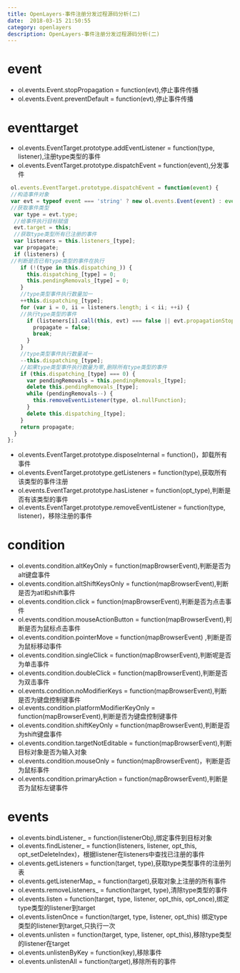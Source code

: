 ```yaml
---
title: OpenLayers-事件注册分发过程源码分析(二)
date:  2018-03-15 21:50:55
category: openlayers
description: OpenLayers-事件注册分发过程源码分析(二)
---
```

# event

 - ol.events.Event.stopPropagation = function(evt),停止事件传播
 - ol.events.Event.preventDefault = function(evt),停止事件传播
# eventtarget
 - ol.events.EventTarget.prototype.addEventListener = function(type, listener),注册type类型的事件
 - ol.events.EventTarget.prototype.dispatchEvent = function(event),分发事件
```javascript
 ol.events.EventTarget.prototype.dispatchEvent = function(event) {
 //构造事件对象
 var evt = typeof event === 'string' ? new ol.events.Event(event) : event;
 //获取事件类型
  var type = evt.type;
  //给事件执行目标赋值
  evt.target = this;
  //获取type类型所有已注册的事件
  var listeners = this.listeners_[type];
  var propagate;
  if (listeners) {
 //判断是否已有type类型的事件在执行
    if (!(type in this.dispatching_)) {
      this.dispatching_[type] = 0;
      this.pendingRemovals_[type] = 0;
    }
	//type类型事件执行数量加一
    ++this.dispatching_[type];
    for (var i = 0, ii = listeners.length; i < ii; ++i) {
	//执行type类型的事件
      if (listeners[i].call(this, evt) === false || evt.propagationStopped) {
        propagate = false;
        break;
      }
    }
	//type类型事件执行数量减一
    --this.dispatching_[type];
	//如果type类型事件执行数量为零,删除所有type类型的事件
    if (this.dispatching_[type] === 0) {
      var pendingRemovals = this.pendingRemovals_[type];
      delete this.pendingRemovals_[type];
      while (pendingRemovals--) {
        this.removeEventListener(type, ol.nullFunction);
      }
      delete this.dispatching_[type];
    }
    return propagate;
  }
};
````
 - ol.events.EventTarget.prototype.disposeInternal = function()，卸载所有事件
 - ol.events.EventTarget.prototype.getListeners = function(type),获取所有该类型的事件注册
 - ol.events.EventTarget.prototype.hasListener = function(opt_type),判断是否有该类型的事件
 - ol.events.EventTarget.prototype.removeEventListener = function(type, listener)，移除注册的事件
# condition
 - ol.events.condition.altKeyOnly = function(mapBrowserEvent),判断是否为alt键盘事件
 - ol.events.condition.altShiftKeysOnly = function(mapBrowserEvent),判断是否为atl和shift事件
 - ol.events.condition.click = function(mapBrowserEvent),判断是否为点击事件
 - ol.events.condition.mouseActionButton = function(mapBrowserEvent),判断是否为鼠标点击事件
 - ol.events.condition.pointerMove = function(mapBrowserEvent) ,判断是否为鼠标移动事件
 - ol.events.condition.singleClick = function(mapBrowserEvent),判断呢是否为单击事件
 - ol.events.condition.doubleClick = function(mapBrowserEvent),判断是否为双击事件
 - ol.events.condition.noModifierKeys = function(mapBrowserEvent),判断是否为键盘控制键事件
 - ol.events.condition.platformModifierKeyOnly = function(mapBrowserEvent),判断是否为键盘控制键事件
 - ol.events.condition.shiftKeyOnly = function(mapBrowserEvent),判断是否为shift键盘事件
 - ol.events.condition.targetNotEditable = function(mapBrowserEvent),判断目标对象是否为输入对象
 - ol.events.condition.mouseOnly = function(mapBrowserEvent)，判断是否为鼠标事件
 - ol.events.condition.primaryAction = function(mapBrowserEvent),判断是否为鼠标左键事件
# events
 - ol.events.bindListener_ = function(listenerObj),绑定事件到目标对象
 - ol.events.findListener_ = function(listeners, listener, opt_this, opt_setDeleteIndex)，根据listener在listeners中查找已注册的事件
 - ol.events.getListeners = function(target, type),获取type类型事件的注册列表
 - ol.events.getListenerMap_ = function(target),获取对象上注册的所有事件
 - ol.events.removeListeners_ = function(target, type),清除type类型的事件
 - ol.events.listen = function(target, type, listener, opt_this, opt_once),绑定type类型的listener到target
 - ol.events.listenOnce = function(target, type, listener, opt_this) 绑定type类型的listener到target,只执行一次
 - ol.events.unlisten = function(target, type, listener, opt_this),移除type类型的listener在target
 - ol.events.unlistenByKey = function(key),移除事件
 - ol.events.unlistenAll = function(target),移除所有的事件